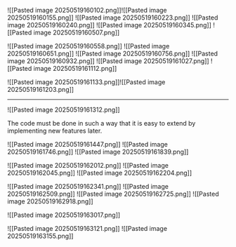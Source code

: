 ![[Pasted image 20250519160102.png]]![[Pasted image 20250519160155.png]]
![[Pasted image 20250519160223.png]]
![[Pasted image 20250519160240.png]]
![[Pasted image 20250519160345.png]]
![[Pasted image 20250519160507.png]]


![[Pasted image 20250519160558.png]]
![[Pasted image 20250519160651.png]]
![[Pasted image 20250519160756.png]]
![[Pasted image 20250519160932.png]]
![[Pasted image 20250519161027.png]]
![[Pasted image 20250519161112.png]]

![[Pasted image 20250519161133.png]]![[Pasted image 20250519161203.png]]


---
![[Pasted image 20250519161312.png]]

The code must be done in such a way that it is easy to extend by implementing new features later.

![[Pasted image 20250519161447.png]]
![[Pasted image 20250519161746.png]]
![[Pasted image 20250519161839.png]]

![[Pasted image 20250519162012.png]]
![[Pasted image 20250519162045.png]]
![[Pasted image 20250519162204.png]]


![[Pasted image 20250519162341.png]]
![[Pasted image 20250519162509.png]]
![[Pasted image 20250519162725.png]]
![[Pasted image 20250519162918.png]]


![[Pasted image 20250519163017.png]]

![[Pasted image 20250519163121.png]]
![[Pasted image 20250519163155.png]]
